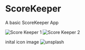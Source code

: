# ScoreKeeper
A basic ScoreKeeper App 

![Score Keeper 1](https://user-images.githubusercontent.com/60617530/104911636-7862d000-598b-11eb-8d91-b11b9517bf10.jpeg)
![Score Keeper 2](https://user-images.githubusercontent.com/60617530/104911641-7993fd00-598b-11eb-85d9-bb9506b8fea2.jpeg)

inital icon image 
![unsplash](https://user-images.githubusercontent.com/60617530/104911643-7993fd00-598b-11eb-9105-834ee5451fc4.jpg)

